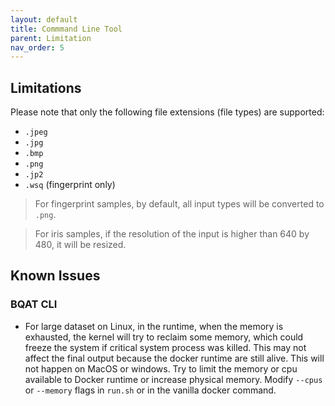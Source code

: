 ```yaml
---
layout: default
title: Commmand Line Tool
parent: Limitation
nav_order: 5
---
```


## Limitations
Please note that only the following file extensions (file types) are supported:
* `.jpeg`
* `.jpg`
* `.bmp`
* `.png`
* `.jp2`
* `.wsq` (fingerprint only)

> For fingerprint samples, by default, all input types will be converted to `.png`.

> For iris samples, if the resolution of the input is higher than 640 by 480, it will be resized.

## Known Issues

### BQAT CLI
+ For large dataset on Linux, in the runtime, when the memory is exhausted, the kernel will try to reclaim some memory, which could freeze the system if critical system process was killed. This may not affect the final output because the docker runtime are still alive. This will not happen on MacOS or windows. Try to limit the memory or cpu available to Docker runtime or increase physical memory. Modify `--cpus` or `--memory` flags in `run.sh` or in the vanilla docker command.